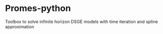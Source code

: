 # Promes-python
Toolbox to solve infinite horizon DSGE models with time iteration and spline approximation
